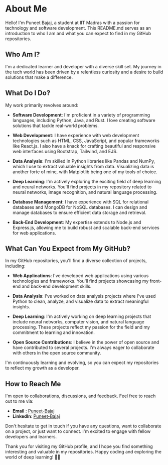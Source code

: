 # About Me

Hello! I'm Puneet Bajaj, a student at IIT Madras with a passion for technology and software development. This README.md serves as an introduction to who I am and what you can expect to find in my GitHub repositories.

## Who Am I?

I'm a dedicated learner and developer with a diverse skill set. My journey in the tech world has been driven by a relentless curiosity and a desire to build solutions that make a difference.

## What Do I Do?

My work primarily revolves around:

- **Software Development**: I'm proficient in a variety of programming languages, including Python, Java, and Rust. I love creating software solutions that tackle real-world problems.

- **Web Development**: I have experience with web development technologies such as HTML, CSS, JavaScript, and popular frameworks like React.js. I also have a knack for crafting beautiful and responsive web interfaces using Bootstrap, Tailwind, and EJS.

- **Data Analysis**: I'm skilled in Python libraries like Pandas and NumPy, which I use to extract valuable insights from data. Visualizing data is another forte of mine, with Matplotlib being one of my tools of choice.

- **Deep Learning**: I'm actively exploring the exciting field of deep learning and neural networks. You'll find projects in my repository related to neural networks, image recognition, and natural language processing.

- **Database Management**: I have experience with SQL for relational databases and MongoDB for NoSQL databases. I can design and manage databases to ensure efficient data storage and retrieval.

- **Back-End Development**: My expertise extends to Node.js and Express.js, allowing me to build robust and scalable back-end services for web applications.

## What Can You Expect from My GitHub?

In my GitHub repositories, you'll find a diverse collection of projects, including:

- **Web Applications**: I've developed web applications using various technologies and frameworks. You'll find projects showcasing my front-end and back-end development skills.

- **Data Analysis**: I've worked on data analysis projects where I've used Python to clean, analyze, and visualize data to extract meaningful insights.

- **Deep Learning**: I'm actively working on deep learning projects that include neural networks, computer vision, and natural language processing. These projects reflect my passion for the field and my commitment to learning and innovation.

- **Open Source Contributions**: I believe in the power of open source and have contributed to several projects. I'm always eager to collaborate with others in the open source community.

I'm continuously learning and evolving, so you can expect my repositories to reflect my growth as a developer.

## How to Reach Me

I'm open to collaborations, discussions, and feedback. Feel free to reach out to me via:

- **Email** :  [Puneet-Bajaj](bajajpuneet223@gmail.com)
- **LinkedIn**: [Puneet-Bajaj]( https://linkedin.com/in/puneet-bajaj-iitm)

Don't hesitate to get in touch if you have any questions, want to collaborate on a project, or just want to connect. I'm excited to engage with fellow developers and learners.

Thank you for visiting my GitHub profile, and I hope you find something interesting and valuable in my repositories. Happy coding and exploring the world of deep learning! 🚀🧠
